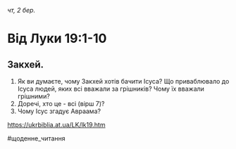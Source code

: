 
_чт, 2 бер._

# Від Луки 19:1-10

## Закхей.
1. Як ви думаєте, чому Закхей хотів бачити Ісуса? Що приваблювало до Ісуса людей, яких всі вважали за грішників? Чому їх вважали грішними?
2. Доречі, хто це - всі (вірш 7)?
3. Чому Ісус згадує Авраама?

https://ukrbiblia.at.ua/LK/lk19.htm

#щоденне_читання
